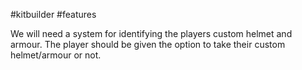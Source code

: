 #kitbuilder #features 

We will need a system for identifying the players custom helmet and armour. The player should be given the option to take their custom helmet/armour or not.